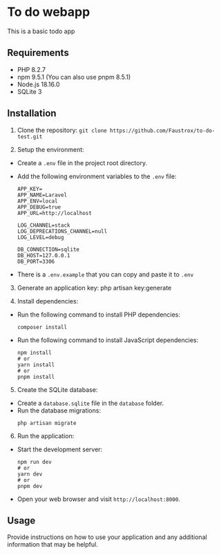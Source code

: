 # To do webapp

This is a basic todo app

## Requirements

- PHP 8.2.7
- npm 9.5.1 (You can also use pnpm 8.5.1)
- Node.js 18.16.0
- SQLite 3

## Installation

1. Clone the repository:
   `git clone https://github.com/Faustrox/to-do-test.git`

2. Setup the environment:

- Create a `.env` file in the project root directory.
- Add the following environment variables to the `.env` file:

  ```
  APP_KEY=
  APP_NAME=Laravel
  APP_ENV=local
  APP_DEBUG=true
  APP_URL=http://localhost

  LOG_CHANNEL=stack
  LOG_DEPRECATIONS_CHANNEL=null
  LOG_LEVEL=debug

  DB_CONNECTION=sqlite
  DB_HOST=127.0.0.1
  DB_PORT=3306
  ```

- There is a `.env.example` that you can copy and paste it to `.env`

3. Generate an application key:
   php artisan key:generate

4. Install dependencies:

- Run the following command to install PHP dependencies:
  ```
  composer install
  ```
- Run the following command to install JavaScript dependencies:
  ```
  npm install
  # or
  yarn install
  # or
  pnpm install
  ```

5. Create the SQLite database:

- Create a `database.sqlite` file in the `database` folder.
- Run the database migrations:
  ```
  php artisan migrate
  ```

6. Run the application:

- Start the development server:
  ```
  npm run dev
  # or
  yarn dev
  # or
  pnpm dev
  ```
- Open your web browser and visit `http://localhost:8000`.

## Usage

Provide instructions on how to use your application and any additional information that may be helpful.
